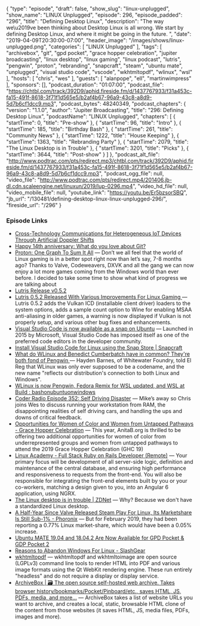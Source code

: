 {
  "type": "episode",
  "draft": false,
  "show_slug": "linux-unplugged",
  "show_name": "LINUX Unplugged",
  "episode": 296,
  "episode_padded": "296",
  "title": "Defining Desktop Linux",
  "description": "The way we\u2019ve been thinking about Desktop Linux is all wrong. We start by defining Desktop Linux, and where it might be going in the future. ",
  "date": "2019-04-09T20:30:00-07:00",
  "header_image": "/images/shows/linux-unplugged.png",
  "categories": [
    "LINUX Unplugged"
  ],
  "tags": [
    "archivebox",
    "git",
    "gpd pocket",
    "grace hopper celebration",
    "jupiter broadcasting",
    "linux desktop",
    "linux gaming",
    "linux podcast",
    "lutris",
    "pengwin",
    "proton",
    "rebranding",
    "snapcraft",
    "steam",
    "ubuntu mate",
    "unplugged",
    "visual studio code",
    "vscode",
    "wkhtmltopdf",
    "wlinux",
    "wsl"
  ],
  "hosts": [
    "chris",
    "wes"
  ],
  "guests": [
    "alanpope",
    "ell",
    "martinwimpress"
  ],
  "sponsors": [],
  "podcast_duration": "01:07:00",
  "podcast_file": "https://chtbl.com/track/392D9/aphid.fireside.fm/d/1437767933/f31a453c-fa15-491f-8618-3f71f1d565e5/b2af4b67-96a9-43c8-a8d9-5d7b6cf1dcc9.mp3",
  "podcast_bytes": 48240349,
  "podcast_chapters": {
    "version": "1.1.0",
    "author": "Jupiter Broadcasting",
    "title": "296: Defining Desktop Linux",
    "podcastName": "LINUX Unplugged",
    "chapters": [
      {
        "startTime": 0,
        "title": "Pre-show"
      },
      {
        "startTime": 96,
        "title": "Intro"
      },
      {
        "startTime": 185,
        "title": "Birthday Bash"
      },
      {
        "startTime": 261,
        "title": "Community News"
      },
      {
        "startTime": 1222,
        "title": "House Keeping"
      },
      {
        "startTime": 1363,
        "title": "Rebranding Party"
      },
      {
        "startTime": 2079,
        "title": "The Linux Desktop is in Trouble"
      },
      {
        "startTime": 3201,
        "title": "Picks"
      },
      {
        "startTime": 3644,
        "title": "Post-show"
      }
    ]
  },
  "podcast_alt_file": "http://www.podtrac.com/pts/redirect.mp3/chtbl.com/track/392D9/aphid.fireside.fm/d/1437767933/f31a453c-fa15-491f-8618-3f71f1d565e5/b2af4b67-96a9-43c8-a8d9-5d7b6cf1dcc9.mp3",
  "podcast_ogg_file": null,
  "video_file": "http://www.podtrac.com/pts/redirect.mp4/201406.jb-dl.cdn.scaleengine.net/linuxun/2019/lup-0296.mp4",
  "video_hd_file": null,
  "video_mobile_file": null,
  "youtube_link": "https://youtu.be/Er5bzsorSBQ",
  "jb_url": "/130481/defining-desktop-linux-linux-unplugged-296/",
  "fireside_url": "/296"
}


### Episode Links

  * [Cross-Technology Communications for Heterogeneous IoT Devices Through Artificial Doppler Shifts](https://arxiv.org/abs/1811.10948 "Cross-Technology Communications for Heterogeneous IoT Devices Through Artificial Doppler Shifts")
  * [Happy 14th anniversary: What do you love about Git?](https://opensource.com/article/19/4/what-do-you-love-about-git "Happy 14th anniversary: What do you love about Git?")
  * [Proton: One Graph To Sum It All](https://boilingsteam.com/proton-one-graph-to-sum-it-all/ "Proton: One Graph To Sum It All") — Don’t we all feel that the world of Linux gaming is in a better spot right now than let’s say, 7-8 months ago? Thanks to Valve, Codeweavers, DXVK and all the gang we can now enjoy a lot more games coming from the Windows world than ever before. I decided to take some time to show what kind of progress we are talking about
  * [Lutris Release v0.5.2](https://github.com/lutris/lutris/releases/tag/v0.5.2 "Lutris Release v0.5.2")
  * [Lutris 0.5.2 Released With Various Improvements For Linux Gaming ](https://www.phoronix.com/scan.php?page=news_item&px=Lutris-0.5.2-Released "Lutris 0.5.2 Released With Various Improvements For Linux Gaming ") — Lutris 0.5.2 adds the Vulkan ICD (installable client driver) loaders to the system options, adds a sample count option to Wine for enabling MSAA anti-aliasing in older games, a warning is now displayed if Vulkan is not properly setup, and various other bug fixes and enhancements. 
  * [Visual Studio Code is now available as a snap on Ubuntu](https://blog.ubuntu.com/2017/05/19/visual-studio-code-is-now-available-as-a-snap-on-ubuntu "Visual Studio Code is now available as a snap on Ubuntu") — Launched in 2015 by Microsoft, Visual Studio Code has imposed itself as one of the preferred code editors in the developer community. 
  * [Install Visual Studio Code for Linux using the Snap Store | Snapcraft](https://snapcraft.io/vscode "Install Visual Studio Code for Linux using the Snap Store | Snapcraft")
  * [What do WLinux and Benedict Cumberbatch have in common? They're both fond of Pengwin ](https://www.theregister.co.uk/2019/03/15/wlinux_becomes_pengwin/ "What do WLinux and Benedict Cumberbatch have in common? They're both fond of Pengwin ") — Hayden Barnes, of Whitewater Foundry, told El Reg that WLinux was only ever supposed to be a codename, and the new name "reflects our distribution's connection to both Linux and Windows".
  * [WLinux is now Pengwin, Fedora Remix for WSL updated, and WSL at Build : bashonubuntuonwindows](https://www.reddit.com/r/bashonubuntuonwindows/comments/bb3iyk/wlinux_is_now_pengwin_fedora_remix_for_wsl/ "WLinux is now Pengwin, Fedora Remix for WSL updated, and WSL at Build : bashonubuntuonwindows")
  * [Coder Radio Episode 352: Self Driving Disaster](https://coder.show/352 "Coder Radio Episode 352: Self Driving Disaster") — Mike’s away so Chris joins Wes to discuss running your workstation from RAM, the disappointing realities of self driving cars, and handling the ups and downs of critical feedback. 
  * [Opportunities for Women of Color and Women from Untapped Pathways - Grace Hopper Celebration](https://ghc.anitab.org/2019-attend/opportunities-woc/ "Opportunities for Women of Color and Women from Untapped Pathways - Grace Hopper Celebration") — This year, AnitaB.org is thrilled to be offering two additional opportunities for women of color from underrepresented groups and women from untapped pathways to attend the 2019 Grace Hopper Celebration (GHC 19)
  * [Linux Academy - Full Stack Ruby on Rails Developer (Remote)](https://jobs.lever.co/linuxacademy/b1b75b6a-a54c-4854-809f-f36ed4f08f28 "Linux Academy - Full Stack Ruby on Rails Developer \(Remote\)") — Your primary focus will be development of all server-side logic, definition and maintenance of the central database, and ensuring high performance and responsiveness to requests from the front-end. You will also be responsible for integrating the front-end elements built by you or your co-workers, matching a design given to you, into an Angular 6 application, using NGRX. 
  * [The Linux desktop is in trouble | ZDNet](https://www.zdnet.com/article/the-linux-desktop-is-in-trouble/ "The Linux desktop is in trouble | ZDNet") — Why? Because we don't have a standardized Linux desktop. 
  * [A Half-Year Since Valve Released Steam Play For Linux, Its Marketshare Is Still Sub-1% - Phoronix](https://www.phoronix.com/scan.php?page=news_item&px=Steam-March-2019-Figures "A Half-Year Since Valve Released Steam Play For Linux, Its Marketshare Is Still Sub-1% - Phoronix") — But for February 2019, they had been reporting a 0.77% Linux market-share, which would have been a 0.05% increase.
  * [Ubuntu MATE 19.04 and 18.04.2 Are Now Available for GPD Pocket & GDP Pocket 2](https://news.softpedia.com/news/ubuntu-mate-19-04-and-18-04-2-are-now-available-for-gpd-pocket-and-gdp-pocket-2-525603.shtml "Ubuntu MATE 19.04 and 18.04.2 Are Now Available for GPD Pocket & GDP Pocket 2")
  * [Reasons to Abandon Windows For Linux - SlashGear](https://www.slashgear.com/reasons-to-abandon-windows-for-linux-06572307/ "Reasons to Abandon Windows For Linux - SlashGear")
  * [wkhtmltopdf](https://wkhtmltopdf.org/ "wkhtmltopdf") — wkhtmltopdf and wkhtmltoimage are open source (LGPLv3) command line tools to render HTML into PDF and various image formats using the Qt WebKit rendering engine. These run entirely "headless" and do not require a display or display service.
  * [ArchiveBox | 🗃 The open source self-hosted web archive. Takes browser history/bookmarks/Pocket/Pinboard/etc., saves HTML, JS, PDFs, media, and more…](https://archivebox.io/ "ArchiveBox | 🗃 The open source self-hosted web archive. Takes browser history/bookmarks/Pocket/Pinboard/etc., saves HTML, JS, PDFs, media, and more…") — ArchiveBox takes a list of website URLs you want to archive, and creates a local, static, browsable HTML clone of the content from those websites (it saves HTML, JS, media files, PDFs, images and more). 


